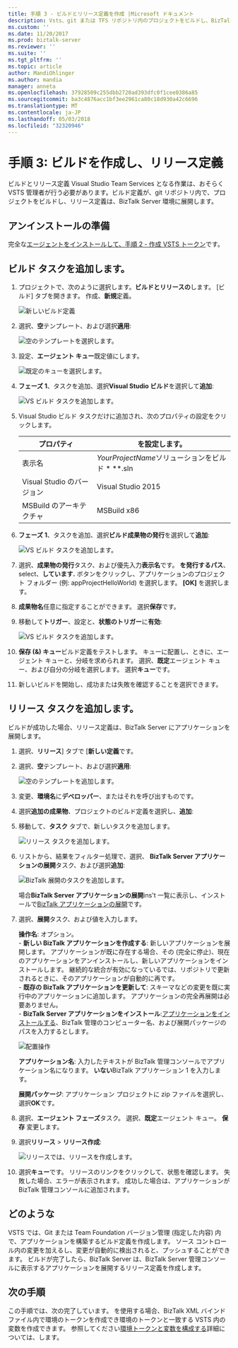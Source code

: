 ```yaml
---
title: 手順 3 - ビルドとリリース定義を作成 |Microsoft ドキュメント
description: Vsts、git または TFS リポジトリ内のプロジェクトをビルドし、BizTalk Server アプリケーションを配置するリリース定義を作成するビルド定義を作成します。
ms.custom: ''
ms.date: 11/20/2017
ms.prod: biztalk-server
ms.reviewer: ''
ms.suite: ''
ms.tgt_pltfrm: ''
ms.topic: article
author: MandiOhlinger
ms.author: mandia
manager: anneta
ms.openlocfilehash: 37928509c255dbb2720ad393dfc0f1cee0386a85
ms.sourcegitcommit: ba3c4876acc1bf3ee2961ca80c18d930a42c6696
ms.translationtype: MT
ms.contentlocale: ja-JP
ms.lasthandoff: 05/03/2018
ms.locfileid: "32320946"
---
```

# <a name="step-3-create-the-build-and-release-definition"></a>手順 3: ビルドを作成し、リリース定義

ビルドとリリース定義 Visual Studio Team Services となる作業は、おそらく VSTS 管理者が行う必要があります。ビルド定義が、git リポジトリ内で、プロジェクトをビルドし、リリース定義は、BizTalk Server 環境に展開します。 

## <a name="before-you-begin"></a>アンインストールの準備
完全な[エージェントをインストールして、手順 2 - 作成 VSTS トークン](feature-pack-create-vsts-token.md)です。

## <a name="add-the-build-tasks"></a>ビルド タスクを追加します。
1. プロジェクトで、次のように選択します。**ビルドとリリースの**します。 [ビルド] タブを開きます。 作成、**新規**定義。

    ![新しいビルド定義](../core/media/vsts-new-definition.png)

2. 選択、**空**テンプレート、および選択**適用**:  

    ![空のテンプレートを選択します。](../core/media/vsts-emtpy-template.png)
 
3. 設定、**エージェント キュー**既定値にします。 

    ![既定のキューを選択します。](../core/media/vsts-select-agent-queue.png)

4. **フェーズ 1**、タスクを追加、選択**Visual Studio ビルド**を選択して**追加**:

    ![VS ビルド タスクを追加します。](../core/media/vsts-add-visual-studio-task.png)

5. Visual Studio ビルド タスクだけに追加され、次のプロパティの設定をクリックします。  

    | プロパティ | を設定します。 |
    | --- | --- | 
    | 表示名 | *YourProjectName*ソリューションをビルド * *\*.sln | 
    | Visual Studio のバージョン | Visual Studio 2015 | 
    | MSBuild のアーキテクチャ | MSBuild x86 | 

6. **フェーズ 1**、タスクを追加、選択**ビルド成果物の発行**を選択して**追加**: 

    ![VS ビルド タスクを追加します。](../core/media/vsts-add-publish-build-task.png)

7. 選択、**成果物の発行**タスク、および優先入力**表示名**です。 **を発行するパス**、select、**しています.** ボタンをクリックし、アプリケーションのプロジェクト フォルダー (例: appProjectHelloWorld) を選択します。 **[OK]** を選択します。

8. **成果物名**任意に指定することができます。 選択**保存**です。 

9. 移動して**トリガー**、設定と、**状態のトリガー**に**有効**:  

    ![VS ビルド タスクを追加します。](../core/media/vsts-continuous-integration.png)

10. **保存 (&) キュー**ビルド定義をテストします。 キューに配置し、ときに、エージェント キューと、分岐を求められます。 選択、**既定**エージェント キュー、および自分の分岐を選択します。 選択**キュー**です。  

11. 新しいビルドを開始し、成功または失敗を確認することを選択できます。 

## <a name="add-the-release-tasks"></a>リリース タスクを追加します。

ビルドが成功した場合、リリース定義は、BizTalk Server にアプリケーションを展開します。 

1. 選択、**リリース**] タブで [**新しい定義**です。 

2. 選択、**空**テンプレート、および選択**適用**:

    ![空のテンプレートを追加します。](../core/media/vsts-empty-release-template.png)

3. 変更、**環境名**に**デベロッパー**、またはそれを呼び出すものです。 

4. 選択**追加の成果物**、プロジェクトのビルド定義を選択し、**追加**: 

5. 移動して、**タスク** タブで、新しいタスクを追加します。 

    ![リリース タスクを追加します。](../core/media/vsts-new-release-tasks.png)

6. リストから、結果をフィルター処理で、選択、 **BizTalk Server アプリケーションの展開**タスク、および選択**追加**:  

    ![BizTalk 展開のタスクを追加します。](../core/media/vsts-biztalk-application-deployment-task.png)

    場合**BizTalk Server アプリケーションの展開**ins't 一覧に表示し、インストールで[BizTalk アプリケーションの展開](https://marketplace.visualstudio.com/items?itemName=ms-biztalk.deploy-biztalk-application)です。

7. 選択、**展開**タスク、および値を入力します。 

    **操作名**: オプション。   
        - **新しい BizTalk アプリケーションを作成する**: 新しいアプリケーションを展開します。 アプリケーションが既に存在する場合、その (完全に停止)、現在のアプリケーションをアンインストールし、新しいアプリケーションをインストールします。 継続的な統合が有効になっているでは、リポジトリで更新されるときに、そのアプリケーションが自動的に再です。   
        - **既存の BizTalk アプリケーションを更新して**: スキーマなどの変更を既に実行中のアプリケーションに追加します。 アプリケーションの完全再展開は必要ありません。  
        - **BizTalk Server アプリケーションをインストール**:[アプリケーションをインストールする](../core/how-to-install-a-biztalk-application.md)、BizTalk 管理のコンピューター名、および展開パッケージのパスを入力するとします。  

     ![配置操作](../core/media/vsts-deploy-operations.png)

    **アプリケーション名**: 入力したテキストが BizTalk 管理コンソールでアプリケーション名になります。 **いない**BizTalk アプリケーション 1 を入力します。

    **展開パッケージ**: アプリケーション プロジェクトに zip ファイルを選択し、選択**OK**です。 

8. 選択、**エージェント フェーズ**タスク。 選択、**既定**エージェント キュー。 **保存** 変更します。

9. 選択**リリース** > **リリース作成**:  

    ![リリースでは、リリースを作成します。](../core/media/vsts-create-release.png)

10. 選択**キュー**です。 リリースのリンクをクリックして、状態を確認します。 失敗した場合、エラーが表示されます。 成功した場合は、アプリケーションが BizTalk 管理コンソールに追加されます。 

## <a name="what-you-did"></a>どのような

VSTS では、Git または Team Foundation バージョン管理 (指定した内容) 内で、アプリケーションを構築するビルド定義を作成します。 ソース コントロール内の変更を加えるし、変更が自動的に検出されると、プッシュすることができます。 ビルドが完了したら、BizTalk Server は、BizTalk Server 管理コンソールに表示するアプリケーションを展開するリリース定義を作成します。 

## <a name="next-step"></a>次の手順
この手順では、次の完了しています。 を使用する場合、BizTalk XML バインド ファイル内で環境のトークンを作成でき環境のトークンと一致する VSTS 内の変数を作成できます。 参照してください[環境トークンと変数を構成する](configure-environmental-tokens-and-variables-for-automatic-deployment.md)詳細については、します。 
